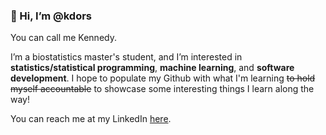 ### 👋 Hi, I’m @kdors

You can call me Kennedy. 

I’m a biostatistics master's student, and I’m interested in **statistics/statistical programming**, **machine learning**, and **software development**. I hope to
populate my Github with what I'm learning ~~to hold myself accountable~~ to showcase some interesting things I learn along the way!


You can reach me at my LinkedIn [here](https://linkedin.com/in/kennedydorsey/).

<!---
kdors/kdors is a ✨ special ✨ repository because its `README.md` (this file) appears on your GitHub profile.
You can click the Preview link to take a look at your changes.
--->
